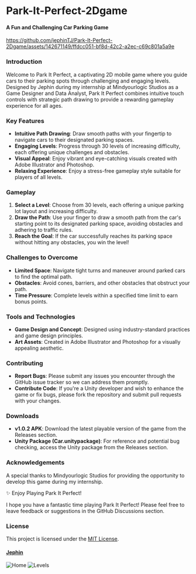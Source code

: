 # Park-It-Perfect-2Dgame
#### A Fun and Challenging Car Parking Game



https://github.com/jephinTJ/Park-It-Perfect-2Dgame/assets/142671149/ffdcc051-bf8d-42c2-a2ec-c69c801a5a9e



### Introduction

Welcome to Park It Perfect, a captivating 2D mobile game where you guide cars to their parking spots through challenging and engaging levels. Designed by Jephin during my internship at Mindyourlogic Studios as a Game Designer and Data Analyst, Park It Perfect combines intuitive touch controls with strategic path drawing to provide a rewarding gameplay experience for all ages.

### Key Features

- **Intuitive Path Drawing**: Draw smooth paths with your fingertip to navigate cars to their designated parking spaces.
- **Engaging Levels**: Progress through 30 levels of increasing difficulty, each offering unique challenges and obstacles.
- **Visual Appeal**: Enjoy vibrant and eye-catching visuals created with Adobe Illustrator and Photoshop.
- **Relaxing Experience**: Enjoy a stress-free gameplay style suitable for players of all levels.

### Gameplay

1. **Select a Level**: Choose from 30 levels, each offering a unique parking lot layout and increasing difficulty.
2. **Draw the Path**: Use your finger to draw a smooth path from the car's starting point to its designated parking space, avoiding obstacles and adhering to traffic rules.
3. **Reach the Goal**: If the car successfully reaches its parking space without hitting any obstacles, you win the level!

### Challenges to Overcome

- **Limited Space**: Navigate tight turns and maneuver around parked cars to find the optimal path.
- **Obstacles**: Avoid cones, barriers, and other obstacles that obstruct your path.
- **Time Pressure**: Complete levels within a specified time limit to earn bonus points.

### Tools and Technologies

- **Game Design and Concept**: Designed using industry-standard practices and game design principles.
- **Art Assets**: Created in Adobe Illustrator and Photoshop for a visually appealing aesthetic.

### Contributing

- **Report Bugs**: Please submit any issues you encounter through the GitHub issue tracker so we can address them promptly.
- **Contribute Code**: If you're a Unity developer and wish to enhance the game or fix bugs, please fork the repository and submit pull requests with your changes.

### Downloads

- **v1.0.2 APK**: Download the latest playable version of the game from the Releases section.
- **Unity Package (Car.unitypackage)**: For reference and potential bug checking, access the Unity package from the Releases section.

### Acknowledgements

A special thanks to Mindyourlogic Studios for providing the opportunity to develop this game during my internship.

✨ Enjoy Playing Park It Perfect!

I hope you have a fantastic time playing Park It Perfect! Please feel free to leave feedback or suggestions in the GitHub Discussions section.

### License

This project is licensed under the [MIT License](https://github.com/git/git-scm.com/blob/main/MIT-LICENSE.txt).

#### [Jephin](https://github.com/jephinTJ)

![Home](https://github.com/jephinTJ/Park-It-Perfect-2Dgame/assets/142671149/8928ae6b-b250-44fd-83aa-9dbf2e874c8f)
![Levels](https://github.com/jephinTJ/Park-It-Perfect-2Dgame/assets/142671149/da1a96a5-2217-4fdf-8348-f52405090703)
